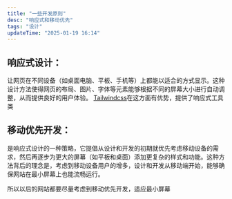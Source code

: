 ```yaml
---
title: "一些开发原则"
desc: "响应式和移动优先"
tags: "设计"
updateTime: "2025-01-19 16:14"
---
```


## 响应式设计：

让网页在不同设备（如桌面电脑、平板、手机等）上都能以适合的方式显示。这种设计方法使得网页的布局、图片、字体等元素能够根据不同的屏幕大小进行自动调整，从而提供良好的用户体验。
[Tailwindcss](Tailwindcss基础.md)在这方面有优势，提供了响应式工具类

## 移动优先开发：

是响应式设计的一种策略，它提倡从设计和开发的初期就优先考虑移动设备的需求，然后再逐步为更大的屏幕（如平板和桌面）添加更复杂的样式和功能。这种方法背后的理念是，考虑到移动设备用户的增多，设计和开发从移动端开始，能够确保网站在最小屏幕上也能流畅运行。

所以以后的网站都要尽量考虑到移动优先开发，适应最小屏幕
